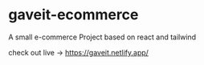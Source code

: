 # gaveit-ecommerce
A small e-commerce Project based on react and tailwind 

check out live ->  https://gaveit.netlify.app/
